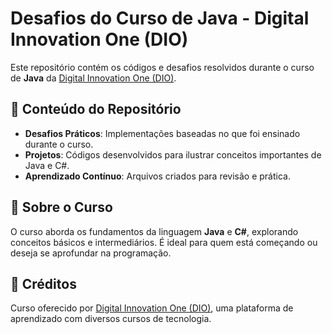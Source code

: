 # Desafios do Curso de Java - Digital Innovation One (DIO)

Este repositório contém os códigos e desafios resolvidos durante o curso de **Java** da [Digital Innovation One (DIO)](https://www.dio.me/).

## 🚀 Conteúdo do Repositório
- **Desafios Práticos**: Implementações baseadas no que foi ensinado durante o curso.
- **Projetos**: Códigos desenvolvidos para ilustrar conceitos importantes de Java e C#.
- **Aprendizado Contínuo**: Arquivos criados para revisão e prática.

## 📝 Sobre o Curso
O curso aborda os fundamentos da linguagem **Java** e **C#**, explorando conceitos básicos e intermediários. É ideal para quem está começando ou deseja se aprofundar na programação.


## 🌟 Créditos
Curso oferecido por [Digital Innovation One (DIO)](https://www.dio.me/), uma plataforma de aprendizado com diversos cursos de tecnologia.
